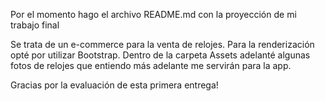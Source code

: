 Por el momento hago el archivo README.md con la proyección de mi trabajo final

Se trata de un e-commerce para la venta de relojes.
Para la renderización opté por utilizar Bootstrap.
Dentro de la carpeta Assets adelanté algunas fotos de relojes que entiendo más adelante me servirán para la app.

Gracias por la evaluación de esta primera entrega!

